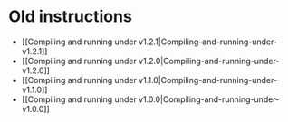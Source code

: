 # Old instructions

* [[Compiling and running under v1.2.1|Compiling-and-running-under-v1.2.1]] 
* [[Compiling and running under v1.2.0|Compiling-and-running-under-v1.2.0]] 
* [[Compiling and running under v1.1.0|Compiling-and-running-under-v1.1.0]] 
* [[Compiling and running under v1.0.0|Compiling-and-running-under-v1.0.0]] 